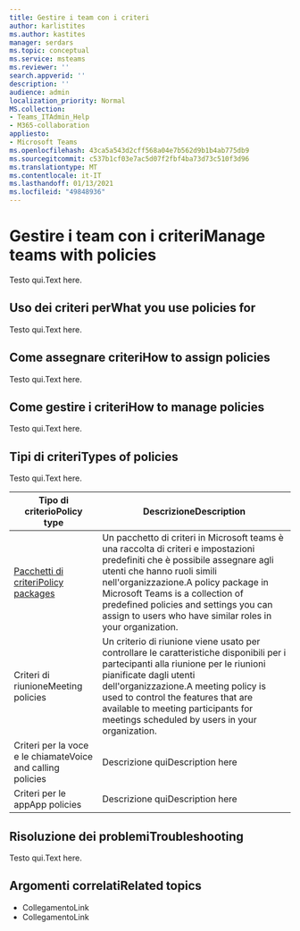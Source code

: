 ```yaml
---
title: Gestire i team con i criteri
author: karlistites
ms.author: kastites
manager: serdars
ms.topic: conceptual
ms.service: msteams
ms.reviewer: ''
search.appverid: ''
description: ''
audience: admin
localization_priority: Normal
MS.collection:
- Teams_ITAdmin_Help
- M365-collaboration
appliesto:
- Microsoft Teams
ms.openlocfilehash: 43ca5a543d2cff568a04e7b562d9b1b4ab775db9
ms.sourcegitcommit: c537b1cf03e7ac5d07f2fbf4ba73d73c510f3d96
ms.translationtype: MT
ms.contentlocale: it-IT
ms.lasthandoff: 01/13/2021
ms.locfileid: "49848936"
---
```

# <a name="manage-teams-with-policies"></a><span data-ttu-id="b0304-102">Gestire i team con i criteri</span><span class="sxs-lookup"><span data-stu-id="b0304-102">Manage teams with policies</span></span>

<span data-ttu-id="b0304-103">Testo qui.</span><span class="sxs-lookup"><span data-stu-id="b0304-103">Text here.</span></span>

## <a name="what-you-use-policies-for"></a><span data-ttu-id="b0304-104">Uso dei criteri per</span><span class="sxs-lookup"><span data-stu-id="b0304-104">What you use policies for</span></span>

<span data-ttu-id="b0304-105">Testo qui.</span><span class="sxs-lookup"><span data-stu-id="b0304-105">Text here.</span></span>

## <a name="how-to-assign-policies"></a><span data-ttu-id="b0304-106">Come assegnare criteri</span><span class="sxs-lookup"><span data-stu-id="b0304-106">How to assign policies</span></span>

<span data-ttu-id="b0304-107">Testo qui.</span><span class="sxs-lookup"><span data-stu-id="b0304-107">Text here.</span></span>

## <a name="how-to-manage-policies"></a><span data-ttu-id="b0304-108">Come gestire i criteri</span><span class="sxs-lookup"><span data-stu-id="b0304-108">How to manage policies</span></span>

<span data-ttu-id="b0304-109">Testo qui.</span><span class="sxs-lookup"><span data-stu-id="b0304-109">Text here.</span></span>

## <a name="types-of-policies"></a><span data-ttu-id="b0304-110">Tipi di criteri</span><span class="sxs-lookup"><span data-stu-id="b0304-110">Types of policies</span></span>

<span data-ttu-id="b0304-111">Testo qui.</span><span class="sxs-lookup"><span data-stu-id="b0304-111">Text here.</span></span>

<span data-ttu-id="b0304-112">Tipo di criterio</span><span class="sxs-lookup"><span data-stu-id="b0304-112">Policy type</span></span> | <span data-ttu-id="b0304-113">Descrizione</span><span class="sxs-lookup"><span data-stu-id="b0304-113">Description</span></span>
------------|------------
[<span data-ttu-id="b0304-114">Pacchetti di criteri</span><span class="sxs-lookup"><span data-stu-id="b0304-114">Policy packages</span></span>](https://docs.microsoft.com/microsoftteams/manage-policy-packages) | <span data-ttu-id="b0304-115">Un pacchetto di criteri in Microsoft teams è una raccolta di criteri e impostazioni predefiniti che è possibile assegnare agli utenti che hanno ruoli simili nell'organizzazione.</span><span class="sxs-lookup"><span data-stu-id="b0304-115">A policy package in Microsoft Teams is a collection of predefined policies and settings you can assign to users who have similar roles in your organization.</span></span>
<span data-ttu-id="b0304-116">Criteri di riunione</span><span class="sxs-lookup"><span data-stu-id="b0304-116">Meeting policies</span></span> | <span data-ttu-id="b0304-117">Un criterio di riunione viene usato per controllare le caratteristiche disponibili per i partecipanti alla riunione per le riunioni pianificate dagli utenti dell'organizzazione.</span><span class="sxs-lookup"><span data-stu-id="b0304-117">A meeting policy is used to control the features that are available to meeting participants for meetings scheduled by users in your organization.</span></span>
<span data-ttu-id="b0304-118">Criteri per la voce e le chiamate</span><span class="sxs-lookup"><span data-stu-id="b0304-118">Voice and calling policies</span></span> | <span data-ttu-id="b0304-119">Descrizione qui</span><span class="sxs-lookup"><span data-stu-id="b0304-119">Description here</span></span>
<span data-ttu-id="b0304-120">Criteri per le app</span><span class="sxs-lookup"><span data-stu-id="b0304-120">App policies</span></span> | <span data-ttu-id="b0304-121">Descrizione qui</span><span class="sxs-lookup"><span data-stu-id="b0304-121">Description here</span></span>

## <a name="troubleshooting"></a><span data-ttu-id="b0304-122">Risoluzione dei problemi</span><span class="sxs-lookup"><span data-stu-id="b0304-122">Troubleshooting</span></span>

<span data-ttu-id="b0304-123">Testo qui.</span><span class="sxs-lookup"><span data-stu-id="b0304-123">Text here.</span></span>

## <a name="related-topics"></a><span data-ttu-id="b0304-124">Argomenti correlati</span><span class="sxs-lookup"><span data-stu-id="b0304-124">Related topics</span></span>

* <span data-ttu-id="b0304-125">Collegamento</span><span class="sxs-lookup"><span data-stu-id="b0304-125">Link</span></span>
* <span data-ttu-id="b0304-126">Collegamento</span><span class="sxs-lookup"><span data-stu-id="b0304-126">Link</span></span>
